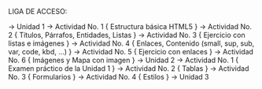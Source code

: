 LIGA DE ACCESO: 

→ Unidad 1 → Actividad No. 1 { Estructura básica HTML5 } → Actividad No. 2 { Títulos, Párrafos, Entidades, Listas } → Actividad No. 3 { Ejercicio con listas e imágenes } → Actividad No. 4 { Enlaces, Contenido (small, sup, sub, var, code, kbd, ...) } → Actividad No. 5 { Ejercicio con enlaces } → Actividad No. 6 { Imágenes y Mapa con imagen } → Unidad 2 → Actividad No. 1 { Examen práctico de la Unidad 1 } → Actividad No. 2 { Tablas } → Actividad No. 3 { Formularios } → Actividad No. 4 { Estilos } → Unidad 3
